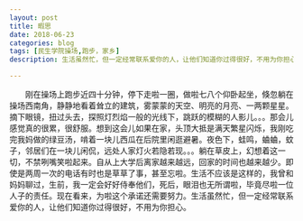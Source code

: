 ```yaml
---
layout: post
title: 暇思
date: 2018-06-23
categories: blog
tags: [民生学院操场,跑步，家乡]
description: 生活虽然忙，但一定经常联系爱你的人，让他们知道你过得很好，不用为你担心。

---
```



&emsp;&emsp;刚在操场上跑步近四十分钟，停下走啦一圈，做啦七八个仰卧起坐，倏忽躺在操场西南角，静静地看着耸立的建筑，雾蒙蒙的天空、明亮的月亮、一两颗星星。摘下眼镜，扭过头去，探照灯烈焰一般的光线下，跳跃的模糊的人影儿。。。那会儿感觉真的很累，很舒服。想到这会儿如果在家，头顶大抵是满天繁星闪烁，我刚吃完我妈做的绿豆汤，啃着一块儿西瓜在后院里闲逛避暑。夜色下，蛙鸣，蛐蛐，蚊子，邻居们在一块儿闲侃，远处人家灯火若隐若现。。。躺在草皮上，幻想着这一切，不禁咧嘴笑啦起来。自从上大学后离家越来越远，回家的时间也越来越少。即使是两周一次的电话有时也是草草了事，甚至忘啦。生活不应该是这样的，我曾和妈妈聊过，生前，我一定会好好侍奉他们，死后，眼泪也无所谓啦，毕竟尽啦一位人子的责任。现在看来，为啦这个承诺还需要努力。生活虽然忙，但一定经常联系爱你的人，让他们知道你过得很好，不用为你担心。
